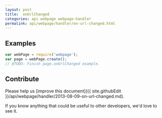 ```yaml
---
layout: post
title:  onUrlChanged
categories: api webpage webpage-handler
permalink: api/webpage/handler/on-url-changed.html
---
```


## Examples

```javascript
var webPage = require('webpage');
var page = webPage.create();
// @TODO: Finish page.onUrlChanged example.
```

## Contribute

Please help us [improve this document]({{ site.githubEdit }}/api/webpage/handler/2013-08-09-on-url-changed.md).

If you know anything that could be useful to other developers, we'd love to see it.


